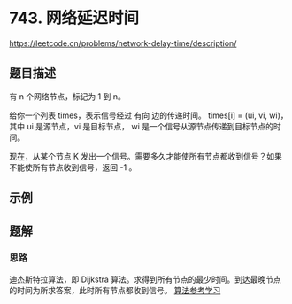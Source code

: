 # 743. 网络延迟时间
https://leetcode.cn/problems/network-delay-time/description/
## 题目描述
有 n 个网络节点，标记为 1 到 n。

给你一个列表 times，表示信号经过 有向 边的传递时间。 times[i] = (ui, vi, wi)，其中 ui 是源节点，vi 是目标节点， wi 是一个信号从源节点传递到目标节点的时间。

现在，从某个节点 K 发出一个信号。需要多久才能使所有节点都收到信号？如果不能使所有节点收到信号，返回 -1 。

## 示例

## 题解

### 思路
迪杰斯特拉算法，即 Dijkstra 算法。求得到所有节点的最少时间。到达最晚节点的时间为所求答案，此时所有节点都收到信号。
[算法参考学习](https://blog.csdn.net/xiaoxi_hahaha/article/details/110257368)
